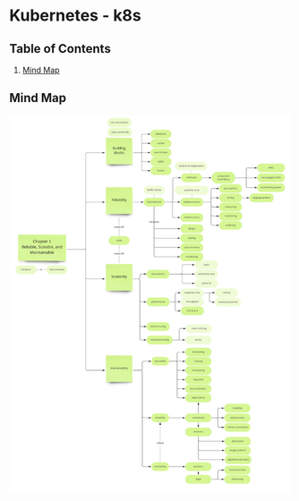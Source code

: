 # Kubernetes - k8s


## Table of Contents
1. [Mind Map](#mind-map)


## Mind Map
![mindmap](/DDIA-notes/chapter1/DDIA%20Chapter%201.jpg)
